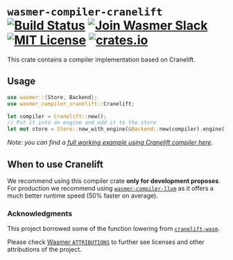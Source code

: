 # `wasmer-compiler-cranelift` [![Build Status](https://github.com/wasmerio/wasmer/workflows/build/badge.svg?style=flat-square)](https://github.com/wasmerio/wasmer/actions?query=workflow%3Abuild) [![Join Wasmer Slack](https://img.shields.io/static/v1?label=Slack&message=join%20chat&color=brighgreen&style=flat-square)](https://slack.wasmer.io) [![MIT License](https://img.shields.io/github/license/wasmerio/wasmer.svg?style=flat-square)](https://github.com/wasmerio/wasmer/blob/master/LICENSE) [![crates.io](https://img.shields.io/crates/v/wasmer-compiler-cranelift.svg)](https://crates.io/crates/wasmer-compiler-cranelift)

This crate contains a compiler implementation based on Cranelift.

## Usage

```rust
use wasmer::{Store, Backend};
use wasmer_compiler_cranelift::Cranelift;

let compiler = Cranelift::new();
// Put it into an engine and add it to the store
let mut store = Store::new_with_engine(&Backend::new(compiler).engine());
```

*Note: you can find a [full working example using Cranelift compiler
here][example].*

## When to use Cranelift

We recommend using this compiler crate **only for development
proposes**. For production we recommend using [`wasmer-compiler-llvm`]
as it offers a much better runtime speed (50% faster on average).

### Acknowledgments

This project borrowed some of the function lowering from
[`cranelift-wasm`].

Please check [Wasmer `ATTRIBUTIONS`] to further see licenses and other
attributions of the project.


[example]: https://github.com/wasmerio/wasmer/blob/master/examples/compiler_cranelift.rs
[`wasmer-compiler-llvm`]: https://github.com/wasmerio/wasmer/tree/master/lib/compiler-llvm
[`cranelift-wasm`]: https://crates.io/crates/cranelift-wasm
[Wasmer `ATTRIBUTIONS`]: https://github.com/wasmerio/wasmer/blob/master/ATTRIBUTIONS.md
